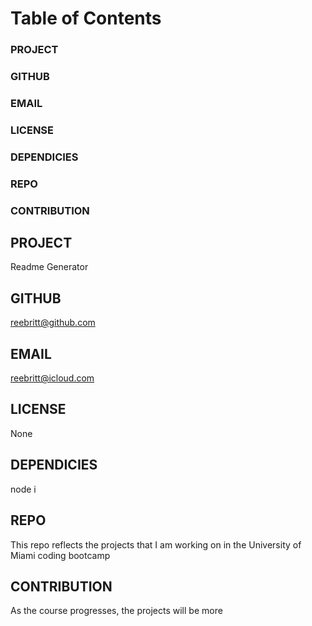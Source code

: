 # Table of Contents
### PROJECT
### GITHUB
### EMAIL
### LICENSE
### DEPENDICIES
### REPO
### CONTRIBUTION

  ## PROJECT 
  Readme Generator

  ## GITHUB 
  reebritt@github.com

  ## EMAIL 
  reebritt@icloud.com

  ## LICENSE 
  None

  ## DEPENDICIES 
  node i

  ## REPO 
  This repo reflects the projects that I am working on in the University of Miami coding bootcamp

  ## CONTRIBUTION 
  As the course progresses, the projects will be more